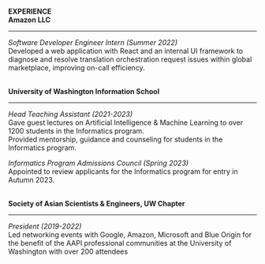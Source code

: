**EXPERIENCE**  
**Amazon LLC**  
  
---  
*Software Developer Engineer Intern (Summer 2022)*  
Developed a web application with React and an internal UI framework to diagnose and resolve translation orchestration request issues within global marketplace, improving on-call efficiency.  

&nbsp;  
**University of Washington Information School**  

---  

*Head Teaching Assistant (2021-2023)*  
Gave guest lectures on Artificial Intelligence & Machine Learning to over 1200 students in the Informatics program.  
Provided mentorship, guidance and counseling for students in the Informatics program.

*Informatics Program Admissions Council (Spring 2023)*  
Appointed to review applicants for the Informatics program for entry in Autumn 2023.  
&nbsp;

**Society of Asian Scientists & Engineers, UW Chapter**  

---

*President (2019-2022)*  
Led networking events with Google, Amazon, Microsoft and Blue Origin for the benefit of the AAPI professional communities at the University of Washington with over 200 attendees
